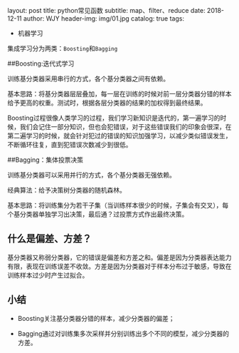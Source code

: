 layout:     post
title:      python常见函数
subtitle:   map、filter、reduce
date:       2018-12-11
author:     WJY
header-img: img/01.jpg
catalog: true
tags:

- 机器学习
    

集成学习分为两类：`Boosting`和`Bagging`

##Boosting:迭代式学习

训练基分类器采用串行的方式，各个基分类器之间有依赖。

基本思路：将基分类器层层叠加，每一层在训练的时候对前一层分类器分错的样本给予更高的权重。测试时，根据各层分类器的结果的加权得到最终结果。

Boosting过程很像人类学习的过程，我们学习新知识是迭代的，第一遍学习的时候，我们会记住一部分知识，但也会犯错误，对于这些错误我们的印象会很深，在第二遍学习的时候，就会针对犯过的错误的知识加强学习，以减少类似错误发生，不断循环往复，直到犯错误次数减少到很低。

##Bagging：集体投票决策

训练基分类器可以采用并行的方式，各个基分类器无强依赖。

经典算法：给予决策树分类器的随机森林。

基本思路：将训练集分为若干子集（当训练样本很少的时候，子集会有交叉），每个基分类器单独学习出决策，最后通？过投票方式作出最终决策。

## 什么是偏差、方差？

基分类器又称弱分类器，它的错误是偏差和方差之和。偏差是因为分类器表达能力有限，表现在训练误差不收敛。方差是因为分类器对于样本分布过于敏感，导致在训练样本过少时产生过拟合。

## 小结

- Boosting关注基分类器分错的样本，减少分类器的偏差；

- Bagging通过对训练集多次采样并分别训练出多个不同的模型，减少分类器的方差。

